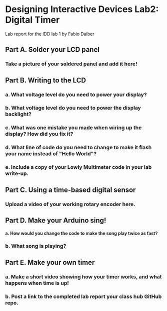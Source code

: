 # Designing Interactive Devices Lab2: Digital Timer

Lab report for the IDD lab 1 by Fabio Daiber

## Part A. Solder your LCD panel
### Take a picture of your soldered panel and add it here!

## Part B. Writing to the LCD
### a. What voltage level do you need to power your display?

### b. What voltage level do you need to power the display backlight?

### c. What was one mistake you made when wiring up the display? How did you fix it?

### d. What line of code do you need to change to make it flash your name instead of "Hello World"?

### e. Include a copy of your Lowly Multimeter code in your lab write-up.

## Part C. Using a time-based digital sensor
### Upload a video of your working rotary encoder here.

## Part D. Make your Arduino sing!
#### a. How would you change the code to make the song play twice as fast?

### b. What song is playing?

## Part E. Make your own timer
### a. Make a short video showing how your timer works, and what happens when time is up!

### b. Post a link to the completed lab report your class hub GitHub repo.
